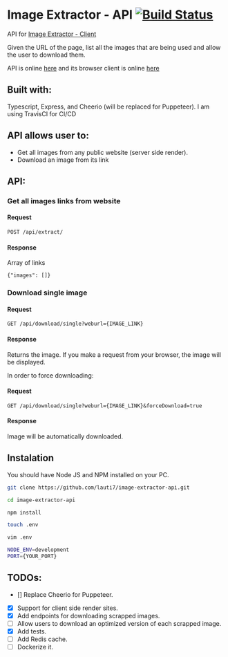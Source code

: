 # Image Extractor - API [![Build Status](https://app.travis-ci.com/lauti7/image-extractor-api.svg?branch=main)](https://app.travis-ci.com/lauti7/image-extractor-api)

API for [Image Extractor - Client](https://github.com/lauti7/image-extractor-client)

Given the URL of the page, list all the images that are being used and allow the user to download them.

API is online [here](https://image-extractor-api.herokuapp.com/api/status) and its browser client is online [here](https://lauti7.github.io/image-extractor-client/)

## Built with:

Typescript, Express, and Cheerio (will be replaced for Puppeteer). I am using TravisCI for CI/CD

## API allows user to:

- Get all images from any public website (server side render).
- Download an image from its link

## API:

### Get all images links from website

#### Request

`POST /api/extract/`

#### Response

Array of links

    {"images": []}

### Download single image

#### Request

`GET /api/download/single?weburl={IMAGE_LINK}`

#### Response

Returns the image. If you make a request from your browser, the image will be displayed.

In order to force downloading:

#### Request

`GET /api/download/single?weburl={IMAGE_LINK}&forceDownload=true`

#### Response

Image will be automatically downloaded.

## Instalation

You should have Node JS and NPM installed on your PC.

```bash
git clone https://github.com/lauti7/image-extractor-api.git
```

```bash
cd image-extractor-api
```

```bash
npm install
```

```bash
touch .env

vim .env

NODE_ENV=development
PORT={YOUR_PORT}

```

## TODOs:

- [] Replace Cheerio for Puppeteer.
- [x] Support for client side render sites.
- [x] Add endpoints for downloading scrapped images.
- [ ] Allow users to download an optimized version of each scrapped image.
- [x] Add tests.
- [ ] Add Redis cache.
- [ ] Dockerize it.
